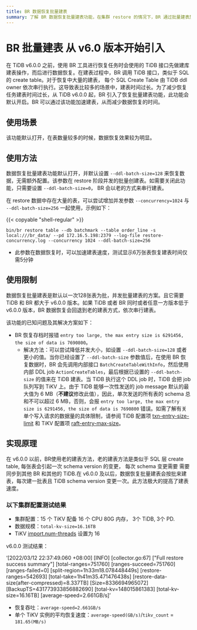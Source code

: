 ```yaml
---
title: BR 数据恢复批量建表
summary: 了解 BR 数据恢复批量建表功能，在集群 restore 的情况下，BR 通过批量建表加速数据恢复。
---
```


# BR 批量建表 <span class="version-mark">从 v6.0 版本开始引入</span>

在 TiDB v6.0.0 之前，使用 BR 工具进行恢复任务时会使用的 TiDB 接口先做建库建表操作，而后进行数据恢复。在建表过程中，BR 调用 TiDB 接口，类似于 SQL 的 create table。对于恢复中大量的建表， 每个 SQL Create Table 由 TiDB ddl owner 依次串行执行。这导致表比较多的场景中，建表时间过长。为了减少恢复任务建表时间过长，从 TiDB v6.0.0 起，BR 引入了恢复批量建表功能，此功能会默认开启。BR 可以通过该功能加速建表，从而减少数据恢复的时间。

## 使用场景

该功能默认打开，在表数量较多的时候，数据恢复效果较为明显。

## 使用方法

数据恢复批量建表功能默认打开，并默认设置 `--ddl-batch-size=128` 来恢复数据，无需额外配置。该参数在 restore 阶段并发的批量创建表。如需要关闭此功能，只需要设置 `--ddl-batch-size=0`， BR 会以老的方式来串行建表。

在 restore 数据中存在大量的表，可以尝试增加并发参数 `--concurrency=1024` 与 `--ddl-batch-size=256` 一起使用，示例如下：

{{< copyable "shell-regular" >}}

```shell
bin/br restore table --db batchmark --table order_line -s local:///br_data/ --pd 172.16.5.198:2379 --log-file restore-concurrency.log --concurrency 1024 --ddl-batch-size=256
```

* 此参数在数据恢复时，可以加速建表速度，测试显示6万张表恢复建表时间仅需5分钟

## 使用限制

数据恢复批量建表是默认以一次128张表为批，并发批量建表的方案。且它需要 TiDB 和 BR 都大于 v6.0.0 版本。如果 TiDB 或者 BR 同时或者任意一方版本低于 v6.0.0 版本，BR 数据恢复会回退到老的建表方式，依次串行建表。

该功能的已知问题及其解决方案如下：

- BR 恢复存档时报错 `entry too large, the max entry size is 6291456, the size of data is 7690800`。
    - 解决方法：可以尝试降低并发大小，如设置 `--ddl-batch-size=128` 或者更小的值。当你已经设置了 `--ddl-batch-size` 参数值后，在使用 BR 恢复数据时，BR 会先调用内部接口 `BatchCreateTableWithInfo`，然后使用内部 DDL job `ActionCreateTables`，最后根据已设置的 `--ddl-batch-size` 的值来在 TiDB 建表。当 TiDB 执行这个 DDL job 时，TiDB 会把 job 队列写到 TiKV 上。由于 TiDB 能够一次性发送的 job message 默认的最大值为 6 MB（**不建议**修改此值），因此，单次发送的所有表的 schema 总和不可以超过 6 MB，否则，会报 `entry too large, the max entry size is 6291456, the size of data is 7690800` 错误。如需了解有关单个写入请求的数据量的具体限制，请参阅 TiDB 配置项 [txn-entry-size-limit](/tidb-configuration-file.md#txn-entry-size-limit-从-v50-版本开始引入) 和 TiKV 配置项 [raft-entry-max-size](/tikv-configuration-file.md#raft-entry-max-size)。

## 实现原理

在 v6.0.0 以前，BR使用老的建表方法，老的建表方法是类似于 SQL 层 create table, 每张表会引起一次 schema version 的变更， 每次 schema 变更需要 需要同步到其他 BR 和其他的 TiDB.在 v6.0.0 及以后，数据恢复批量建表会按批来建表，每次建一批表且 TiDB schema version 变更一次。此方法极大的提高了建表速度。

### 以下集群配置测试结果

* 集群配置：15 个 TiKV 配备 16 个 CPU 80G 内存， 3个 TiDB, 3个 PD.
* 数据规模：`total-kv-size=16.16TB`
* TiKV [import.num-threads](/tikv-configuration-file.md#num-threads) 设置为 16

v6.0.0 测试结果：

‘[2022/03/12 22:37:49.060 +08:00] [INFO] [collector.go:67] ["Full restore success summary"] [total-ranges=751760] [ranges-succeed=751760] [ranges-failed=0] [split-region=1h33m18.078448449s] [restore-ranges=542693] [total-take=1h41m35.471476438s] [restore-data-size(after-compressed)=8.337TB] [Size=8336694965072] [BackupTS=431773933856882690] [total-kv=148015861383] [total-kv-size=16.16TB] [average-speed=2.661GB/s]’

* 恢复吞吐：`average-speed=2.661GB/s`
* 单个 TiKV 实例的平均恢复速度：`average-speed(GB/s)`/`tikv_count` = `181.65(MB/s)`